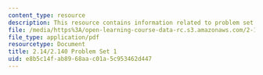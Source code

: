 ```yaml
---
content_type: resource
description: This resource contains information related to problem set 1.
file: /media/https%3A/open-learning-course-data-rc.s3.amazonaws.com/2-14-analysis-and-design-of-feedback-control-systems-spring-2014/e8b5c14fab8968aac01a5c953462d447_MIT2_14S14_Problem_Set_1.pdf
file_type: application/pdf
resourcetype: Document
title: 2.14/2.140 Problem Set 1
uid: e8b5c14f-ab89-68aa-c01a-5c953462d447
---
```


